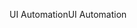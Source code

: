 <span data-ttu-id="a5c69-101">UI Automation</span><span class="sxs-lookup"><span data-stu-id="a5c69-101">UI Automation</span></span>